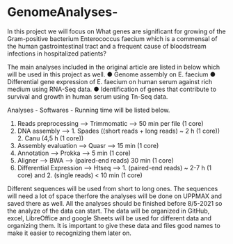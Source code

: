 # GenomeAnalyses-
 In this project we will focus on What genes are significant for growing of the Gram-positive bacterium Enterococcus faecium which is a commensal of the human gastrointestinal tract and a frequent cause of bloodstream infections in hospitalized patients? 
 
The main analyses included in the original article are listed in below which will be used in this project as well. 
● Genome assembly on E. faecium
● Differential gene expression of E. faecium on human serum against rich medium
using RNA-Seq data.
● Identification of genes that contribute to survival and growth in human serum using
Tn-Seq data.

Analyses - Softwares - Running time will be listed below. 
1. Reads preprocessing --> Trimmomatic --> 50 min per file (1 core)
2. DNA assembly --> 1. Spades ((short reads + long reads) ~ 2 h (1 core)) 2. Canu (4,5 h (1 core))
3. Assembly evaluation --> Quasr --> 15 min (1 core) 
4. Annotation --> Prokka --> 5 min (1 core)
5. Aligner --> BWA --> (paired-end reads) 30 min (1 core) 
6. Differential Expression --> Htseq --> 1. (paired-end reads) ~ 2-7 h (1 core) and 2. (single reads) < 10 min (1 core) 

Different sequences will be used from short to long ones. The sequences will need a lot of space therfore the analyses will be done on UPPMAX and saved there as well. 
All the analyses should be finished before 8/5-2021 so the analyze of the data can start. 
The data will be organized in GitHub, excel, LibreOffice and google Sheets will be used for different data and organizing them. It is important to give these data and files good names to make it easier to recognizing them later on. 
